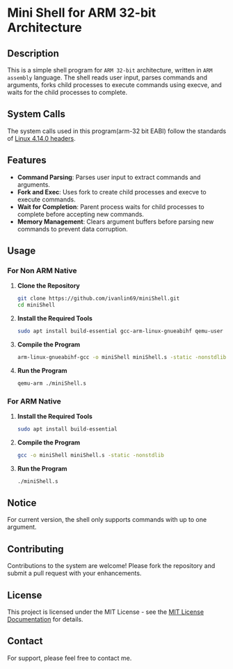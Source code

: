 # Mini Shell for ARM 32-bit Architecture

## Description
This is a simple shell program for `ARM 32-bit` architecture, written in `ARM assembly` language. The shell reads user input, parses commands and arguments, forks child processes to execute commands using execve, and waits for the child processes to complete.

## System Calls
The system calls used in this program(arm-32 bit EABI) follow the standards of [Linux 4.14.0 headers](https://chromium.googlesource.com/chromiumos/docs/+/master/constants/syscalls.md#arm-32_bit_EABI).


## Features

- **Command Parsing**: Parses user input to extract commands and arguments.
- **Fork and Exec**: Uses fork to create child processes and execve to execute commands.
- **Wait for Completion**: Parent process waits for child processes to complete before accepting new commands.
- **Memory Management**: Clears argument buffers before parsing new commands to prevent data corruption.

  
## Usage

### For Non ARM Native

1. **Clone the Repository**
   ```bash
   git clone https://github.com/ivanlin69/miniShell.git
   cd miniShell
   ```
2. **Install the Required Tools**
   ```bash
   sudo apt install build-essential gcc-arm-linux-gnueabihf qemu-user
   ```
3. **Compile the Program**
   ```bash
   arm-linux-gnueabihf-gcc -o miniShell miniShell.s -static -nonstdlib
   ```
4. **Run the Program**
   ```bash
   qemu-arm ./miniShell.s
   ```

   
### For ARM Native

1. **Install the Required Tools**
   ```bash
   sudo apt install build-essential
   ```
2. **Compile the Program**
   ```bash
   gcc -o miniShell miniShell.s -static -nonstdlib
   ```
3. **Run the Program**
   ```bash
   ./miniShell.s
   ```

## Notice
For current version, the shell only supports commands with up to one argument.

## Contributing
Contributions to the system are welcome! Please fork the repository and submit a pull request with your enhancements.

## License
This project is licensed under the MIT License - see the [MIT License Documentation](https://opensource.org/licenses/MIT) for details.

## Contact
For support, please feel free to contact me.
